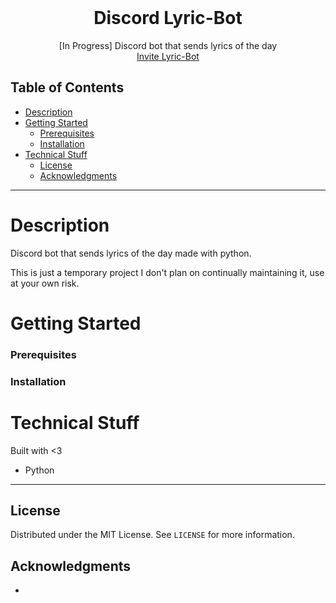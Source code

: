 <!--<p align="center">
<img src="src/logo.png" width="250"/>
</p>-->

<br />
<div align="center">
  <h1 align="center">Discord Lyric-Bot</h3>

  <p align="center">
    [In Progress] Discord bot that sends lyrics of the day
    <br />
    <a href="#">Invite Lyric-Bot</a>
  </p>
</div>

## Table of Contents

- [Description](#description)
- [Getting Started](#getting-started)
    - [Prerequisites](#prerequisites)
    - [Installation](#installation)
- [Technical Stuff](#technical-stuff)
  - [License](#license)
  - [Acknowledgments](#acknowledgments)

---

# Description

Discord bot that sends lyrics of the day made with python.

This is just a temporary project I don't plan on continually maintaining it, use at your own risk.

# Getting Started

### Prerequisites

### Installation

# Technical Stuff

Built with <3

- Python

---

## License

Distributed under the MIT License. See `LICENSE` for more information.

## Acknowledgments

- []()
